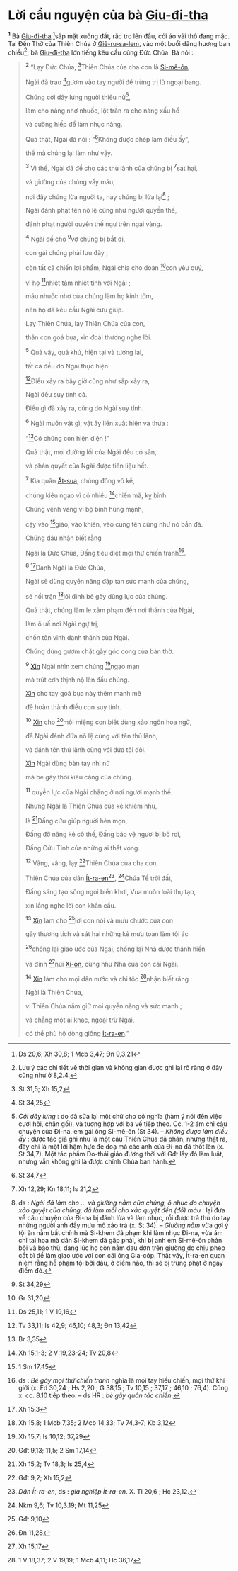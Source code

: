 # Lời cầu nguyện của bà [Giu-đi-tha]()

<sup><b>1</b></sup> Bà [Giu-đi-tha]() [^1@-bb8dd828-bd2f-4a9c-9810-92907f0a5848]sấp mặt xuống đất, rắc tro lên đầu, cởi áo vải thô đang mặc. Tại Đền Thờ của Thiên Chúa ở [Giê-ru-sa-lem](), vào một buổi dâng hương ban chiều[^1-bb8dd828-bd2f-4a9c-9810-92907f0a5848], bà [Giu-đi-tha]() lớn tiếng kêu cầu cùng Đức Chúa. Bà nói :

> <sup><b>2</b></sup> “Lạy Đức Chúa, [^2@-bb8dd828-bd2f-4a9c-9810-92907f0a5848]Thiên Chúa của cha con là [Si-mê-ôn](),
>
> Ngài đã trao [^3@-bb8dd828-bd2f-4a9c-9810-92907f0a5848]gươm vào tay người để trừng trị lũ ngoại bang.
>
> Chúng cởi dây lưng người thiếu nữ[^2-bb8dd828-bd2f-4a9c-9810-92907f0a5848],
>
> làm cho nàng nhơ nhuốc, lột trần ra cho nàng xấu hổ
>
> và cưỡng hiếp để làm nhục nàng.
>
> Quả thật, Ngài đã nói : “[^4@-bb8dd828-bd2f-4a9c-9810-92907f0a5848]Không được phép làm điều ấy”,
>
> thế mà chúng lại làm như vậy.
>
> <sup><b>3</b></sup> Vì thế, Ngài đã để cho các thủ lãnh của chúng bị [^5@-bb8dd828-bd2f-4a9c-9810-92907f0a5848]sát hại,
>
> và giường của chúng vấy máu,
>
> nơi đây chúng lừa người ta, nay chúng bị lừa lại[^3-bb8dd828-bd2f-4a9c-9810-92907f0a5848] ;
>
> Ngài đánh phạt tên nô lệ cũng như người quyền thế,
>
> đánh phạt người quyền thế ngự trên ngai vàng.
>
> <sup><b>4</b></sup> Ngài để cho [^6@-bb8dd828-bd2f-4a9c-9810-92907f0a5848]vợ chúng bị bắt đi,
>
> con gái chúng phải lưu đày ;
>
> còn tất cả chiến lợi phẩm, Ngài chia cho đoàn [^7@-bb8dd828-bd2f-4a9c-9810-92907f0a5848]con yêu quý,
>
> vì họ [^8@-bb8dd828-bd2f-4a9c-9810-92907f0a5848]nhiệt tâm nhiệt tình với Ngài ;
>
> máu nhuốc nhơ của chúng làm họ kinh tởm,
>
> nên họ đã kêu cầu Ngài cứu giúp.
>
> Lạy Thiên Chúa, lạy Thiên Chúa của con,
>
> thân con goá bụa, xin đoái thương nghe lời.
>
> <sup><b>5</b></sup> Quả vậy, quá khứ, hiện tại và tương lai,
>
> tất cả đều do Ngài thực hiện.
>
> [^9@-bb8dd828-bd2f-4a9c-9810-92907f0a5848]Điều xảy ra bây giờ cũng như sắp xảy ra,
>
> Ngài đều suy tính cả.
>
> Điều gì đã xảy ra, cũng do Ngài suy tính.
>
> <sup><b>6</b></sup> Ngài muốn vật gì, vật ấy liền xuất hiện và thưa :
>
> “[^10@-bb8dd828-bd2f-4a9c-9810-92907f0a5848]Có chúng con hiện diện !”
>
> Quả thật, mọi đường lối của Ngài đều có sẵn,
>
> và phán quyết của Ngài được tiên liệu hết.
>
> <sup><b>7</b></sup> Kìa quân [Át-sua](), chúng đông vô kể,
>
> chúng kiêu ngạo vì có nhiều [^11@-bb8dd828-bd2f-4a9c-9810-92907f0a5848]chiến mã, kỵ binh.
>
> Chúng vênh vang vì bộ binh hùng mạnh,
>
> cậy vào [^12@-bb8dd828-bd2f-4a9c-9810-92907f0a5848]giáo, vào khiên, vào cung tên cũng như nỏ bắn đá.
>
> Chúng đâu nhận biết rằng
>
> Ngài là Đức Chúa, Đấng tiêu diệt mọi thứ chiến tranh[^4-bb8dd828-bd2f-4a9c-9810-92907f0a5848].
>
> <sup><b>8</b></sup> [^13@-bb8dd828-bd2f-4a9c-9810-92907f0a5848]Danh Ngài là Đức Chúa,
>
> Ngài sẽ dùng quyền năng đập tan sức mạnh của chúng,
>
> sẽ nổi trận [^14@-bb8dd828-bd2f-4a9c-9810-92907f0a5848]lôi đình bẻ gãy dũng lực của chúng.
>
> Quả thật, chúng lăm le xâm phạm đến nơi thánh của Ngài,
>
> làm ô uế nơi Ngài ngự trị,
>
> chốn tôn vinh danh thánh của Ngài.
>
> Chúng dùng gươm chặt gãy góc cong của bàn thờ.
>
> <sup><b>9</b></sup> [Xin]() Ngài nhìn xem chúng [^15@-bb8dd828-bd2f-4a9c-9810-92907f0a5848]ngạo mạn
>
> mà trút cơn thịnh nộ lên đầu chúng.
>
> [Xin]() cho tay goá bụa này thêm mạnh mẽ
>
> để hoàn thành điều con suy tính.
>
> <sup><b>10</b></sup> [Xin]() cho [^16@-bb8dd828-bd2f-4a9c-9810-92907f0a5848]môi miệng con biết dùng xảo ngôn hoa ngữ,
>
> để Ngài đánh đứa nô lệ cùng với tên thủ lãnh,
>
> và đánh tên thủ lãnh cùng với đứa tôi đòi.
>
> [Xin]() Ngài dùng bàn tay nhi nữ
>
> mà bẻ gãy thói kiêu căng của chúng.
>
> <sup><b>11</b></sup> quyền lực của Ngài chẳng ở nơi người mạnh thế.
>
> Nhưng Ngài là Thiên Chúa của kẻ khiêm nhu,
>
> là [^18@-bb8dd828-bd2f-4a9c-9810-92907f0a5848]Đấng cứu giúp người hèn mọn,
>
> Đấng đỡ nâng kẻ cô thế, Đấng bảo vệ người bị bỏ rơi,
>
> Đấng Cứu Tinh của những ai thất vọng.
>
> <sup><b>12</b></sup> Vâng, vâng, lạy [^19@-bb8dd828-bd2f-4a9c-9810-92907f0a5848]Thiên Chúa của cha con,
>
> Thiên Chúa của dân [Ít-ra-en]()[^6-bb8dd828-bd2f-4a9c-9810-92907f0a5848], [^20@-bb8dd828-bd2f-4a9c-9810-92907f0a5848]Chúa Tể trời đất,
>
> Đấng sáng tạo sông ngòi biển khơi, Vua muôn loài thụ tạo,
>
> xin lắng nghe lời con khẩn cầu.
>
> <sup><b>13</b></sup> [Xin]() làm cho [^21@-bb8dd828-bd2f-4a9c-9810-92907f0a5848]lời con nói và mưu chước của con
>
> gây thương tích và sát hại những kẻ mưu toan làm tội ác
>
> [^22@-bb8dd828-bd2f-4a9c-9810-92907f0a5848]chống lại giao ước của Ngài, chống lại Nhà được thánh hiến
>
> và đỉnh [^23@-bb8dd828-bd2f-4a9c-9810-92907f0a5848]núi [Xi-on](), cũng như Nhà của con cái Ngài.
>
> <sup><b>14</b></sup> [Xin]() làm cho mọi dân nước và chi tộc [^24@-bb8dd828-bd2f-4a9c-9810-92907f0a5848]nhận biết rằng :
>
> Ngài là Thiên Chúa,
>
> vị Thiên Chúa nắm giữ mọi quyền năng và sức mạnh ;
>
> và chẳng một ai khác, ngoại trừ Ngài,
>
> có thể phù hộ dòng giống [Ít-ra-en]().”

[^1-bb8dd828-bd2f-4a9c-9810-92907f0a5848]: Lưu ý các chi tiết về thời gian và không gian được ghi lại rõ ràng ở đây cũng như ở 8,2.4.

[^2-bb8dd828-bd2f-4a9c-9810-92907f0a5848]: _Cởi dây lưng_ : do đã sửa lại một chữ cho có nghĩa (hàm ý nói đến việc cưới hỏi, chăn gối), và tương hợp với ba vế tiếp theo. Cc. 1-2 ám chỉ câu chuyện của Đi-na, em gái ông Si-mê-ôn (St 34). – _Không được làm điều ấy_ : được tác giả ghi như là một câu Thiên Chúa đã phán, nhưng thật ra, đây chỉ là một lời hậm hực đe doạ mà các anh của Đi-na đã thốt lên (x. St 34,7). Một tác phẩm Do-thái giáo đương thời với Gđt lấy đó làm luật, nhưng vẫn không ghi là được chính Chúa ban hành.

[^3-bb8dd828-bd2f-4a9c-9810-92907f0a5848]: ds : _Ngài đã làm cho ... và giường nằm của chúng, ô nhục do chuyện xảo quyệt của chúng, đã làm mồi cho xảo quyệt đến (đổ) máu_ : lại đưa về câu chuyện của Đi-na bị đánh lừa và làm nhục, rồi được trả thù do tay những người anh đầy mưu mô xảo trá (x. St 34). – _Giường nằm_ vừa gợi ý tội ăn nằm bất chính mà Si-khem đã phạm khi làm nhục Đi-na, vừa ám chỉ tai hoạ mà dân Si-khem đã gặp phải, khi bị anh em Si-mê-ôn phản bội và báo thù, đang lúc họ còn nằm đau đớn trên giường do chịu phép cắt bì để làm giao ước với con cái ông Gia-cóp. Thật vậy, Ít-ra-en quan niệm rằng hễ phạm tội bởi đâu, ở điểm nào, thì sẽ bị trừng phạt ở ngay điểm đó.

[^4-bb8dd828-bd2f-4a9c-9810-92907f0a5848]: ds : _Bẻ gãy mọi thứ chiến tranh_ nghĩa là mọi tay hiếu chiến, mọi thứ khí giới (x. Ed 30,24 ; Hs 2,20 ; G 38,15 ; Tv 10,15 ; 37,17 ; 46,10 ; 76,4). Cũng x. cc. 8.10 tiếp theo. – ds HR : _bẻ gãy quân tác chiến_.

[^6-bb8dd828-bd2f-4a9c-9810-92907f0a5848]: _Dân Ít-ra-en_, ds : _gia nghiệp Ít-ra-en_. X. Tl 20,6 ; Hc 23,12.

[^1@-bb8dd828-bd2f-4a9c-9810-92907f0a5848]: Ds 20,6; Xh 30,8; 1 Mcb 3,47; Đn 9,3.21

[^2@-bb8dd828-bd2f-4a9c-9810-92907f0a5848]: St 31,5; Xh 15,2

[^3@-bb8dd828-bd2f-4a9c-9810-92907f0a5848]: St 34,25

[^4@-bb8dd828-bd2f-4a9c-9810-92907f0a5848]: St 34,7

[^5@-bb8dd828-bd2f-4a9c-9810-92907f0a5848]: Xh 12,29; Kn 18,11; Is 21,2

[^6@-bb8dd828-bd2f-4a9c-9810-92907f0a5848]: St 34,29

[^7@-bb8dd828-bd2f-4a9c-9810-92907f0a5848]: Gr 31,20

[^8@-bb8dd828-bd2f-4a9c-9810-92907f0a5848]: Ds 25,11; 1 V 19,16

[^9@-bb8dd828-bd2f-4a9c-9810-92907f0a5848]: Tv 33,11; Is 42,9; 46,10; 48,3; Đn 13,42

[^10@-bb8dd828-bd2f-4a9c-9810-92907f0a5848]: Br 3,35

[^11@-bb8dd828-bd2f-4a9c-9810-92907f0a5848]: Xh 15,1-3; 2 V 19,23-24; Tv 20,8

[^12@-bb8dd828-bd2f-4a9c-9810-92907f0a5848]: 1 Sm 17,45

[^13@-bb8dd828-bd2f-4a9c-9810-92907f0a5848]: Xh 15,3

[^14@-bb8dd828-bd2f-4a9c-9810-92907f0a5848]: Xh 15,8; 1 Mcb 7,35; 2 Mcb 14,33; Tv 74,3-7; Kb 3,12

[^15@-bb8dd828-bd2f-4a9c-9810-92907f0a5848]: Xh 15,7; Is 10,12; 37,29

[^16@-bb8dd828-bd2f-4a9c-9810-92907f0a5848]: Gđt 9,13; 11,5; 2 Sm 17,14

[^18@-bb8dd828-bd2f-4a9c-9810-92907f0a5848]: Xh 15,2; Tv 18,3; Is 25,4

[^19@-bb8dd828-bd2f-4a9c-9810-92907f0a5848]: Gđt 9,2; Xh 15,2

[^20@-bb8dd828-bd2f-4a9c-9810-92907f0a5848]: Nkm 9,6; Tv 10,3.19; Mt 11,25

[^21@-bb8dd828-bd2f-4a9c-9810-92907f0a5848]: Gđt 9,10

[^22@-bb8dd828-bd2f-4a9c-9810-92907f0a5848]: Đn 11,28

[^23@-bb8dd828-bd2f-4a9c-9810-92907f0a5848]: Xh 15,17

[^24@-bb8dd828-bd2f-4a9c-9810-92907f0a5848]: 1 V 18,37; 2 V 19,19; 1 Mcb 4,11; Hc 36,17
